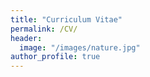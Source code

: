 ```yaml
---
title: "Curriculum Vitae"
permalink: /CV/
header:
  image: "/images/nature.jpg"
author_profile: true
---
```

<object data="{{ /others/RomainSonck.pdf }}" width="1000" height="1000" type='application/pdf'/>
